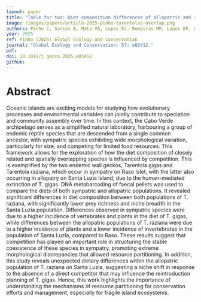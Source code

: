 ```yaml
---
layout: paper
title: "Table for two: Diet composition differences of allopatric and sympatric populations of island geckos"
image: /images/papers/article-2025-pinho-tarentolas-overlap.png
authors: Pinho C, Santos B, Mata VA, Lopes RJ, Romeiras MM, Lopes EP, Alves PC, Emerson B, Vasconcelos R. 
year: 2025
ref: Pinho (2025) Global Ecology and Conservation
journal: "Global Ecology and Conservation: 57: e03412."
pdf: 
doi: 10.1016/j.gecco.2025.e03412
github: 
---
```


# Abstract

Oceanic islands are exciting models for studying how evolutionary processes and environmental variables can jointly contribute to speciation and community assembly over time. In this context, the Cabo Verde archipelago serves as a simplified natural laboratory, harbouring a group of endemic reptile species that are descended from a single common ancestor, with sympatric species exhibiting wide morphological variation, particularly for size, and competing for limited food resources. This framework allows for the exploration of how the diet composition of closely related and spatially overlapping species is influenced by competition. This is exemplified by the two endemic wall geckos, Tarentola gigas and Tarentola raziana, which occur in sympatry on Raso Islet, with the latter also occurring in allopatry on Santa Luzia Island, due to the human-mediated extinction of T. gigas. DNA metabarcoding of faecal pellets was used to compare the diets of both sympatric and allopatric populations. It revealed significant differences in diet composition between both populations of T. raziana, with significantly lower prey richness and niche breadth in the Santa Luzia population. Differences observed in sympatric species were due to a higher incidence of vertebrates and plants in the diet of T. gigas, while differences between the allopatric populations of T. raziana were due to a higher incidence of plants and a lower incidence of invertebrates in the population of Santa Luzia, compared to Raso. These results suggest that competition has played an important role in structuring the stable coexistence of these species in sympatry, promoting extreme morphological discrepancies that allowed resource partitioning. In addition, this study reveals unexpected dietary differences within the allopatric population of T. raziana on Santa Luzia, suggesting a niche shift in response to the absence of a direct competitor that may influence the reintroduction planning of T. gigas. Hence, this work highlights the importance of understanding the mechanisms of resource partitioning for conservation efforts and management, especially for fragile island ecosystems.
